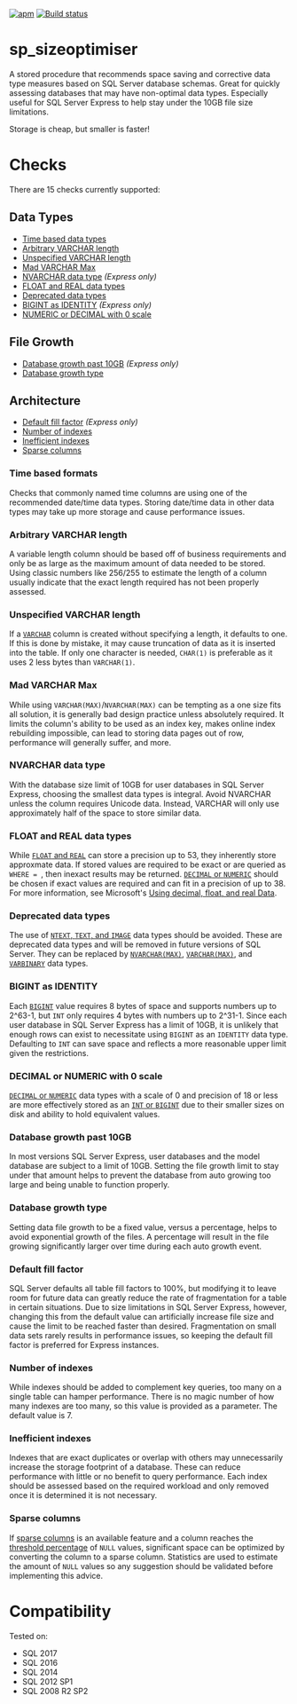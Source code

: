 [![apm](https://img.shields.io/apm/l/vim-mode.svg)](https://github.com/LowlyDBA/ExpressSQL/)
[![Build status](https://ci.appveyor.com/api/projects/status/bak6km5grc3j63s8/branch/master?svg=true)](https://ci.appveyor.com/project/LowlyDBA/expresssql)




# sp_sizeoptimiser

A stored procedure that recommends space saving and corrective data type measures based on SQL Server database schemas. Great for quickly assessing databases that may have non-optimal data types. Especially useful for SQL Server Express to help stay under the 10GB file size limitations.

Storage is cheap, but smaller is faster!

# Checks

There are 15 checks currently supported:

## Data Types
* [Time based data types](#time-based-formats)
* [Arbitrary VARCHAR length](#arbitrary-varchar-length)
* [Unspecified VARCHAR length](#unspecified-varchar-length)
* [Mad VARCHAR Max](#mad-varchar-max)
* [NVARCHAR data type](#nvarchar-in-express) *(Express only)*
* [FLOAT and REAL data types](#float-and-real-data-types)
* [Deprecated data types](#deprecated-data-types)
* [BIGINT as IDENTITY](#bigint-as-identity) *(Express only)*
* [NUMERIC or DECIMAL with 0 scale](#numeric-or-decimal-0-scale)

## File Growth
* [Database growth past 10GB](#database-growth-past-10GB) *(Express only)*
* [Database growth type](#database-growth-type)

## Architecture
* [Default fill factor](#default-fill-factor) *(Express only)*
* [Number of indexes](#number-of-indexes)
* [Inefficient indexes](#inefficient-indexes)
* [Sparse columns](#sparse-columns)

### Time based formats

Checks that commonly named time columns are using one of the recommended date/time data types. Storing date/time data in other data types may take up more storage and cause performance issues.

### Arbitrary VARCHAR length

A variable length column should be based off of business requirements and only be as large as the  maximum amount of data needed to be stored. Using classic numbers like 256/255 to estimate the length of a column usually indicate that the exact length required has not been properly assessed.

### Unspecified VARCHAR length

If a [`VARCHAR`](https://docs.microsoft.com/en-us/sql/t-sql/data-types/char-and-varchar-transact-sql?view=sql-server-2017) column is created without specifying a length, it defaults to one. If this is done by mistake, it may cause truncation of data as it is inserted into the table. If only one character is needed, `CHAR(1)` is preferable as it uses 2 less bytes than `VARCHAR(1)`.

### Mad VARCHAR Max

While using `VARCHAR(MAX)`/`NVARCHAR(MAX)` can be tempting as a one size fits all solution, it is generally bad design practice unless absolutely required. It limits the column's ability to be used as an index key, makes online index rebuilding impossible, can lead to storing data pages out of row, performance will generally suffer, and more.

### NVARCHAR data type

With the database size limit of 10GB for user databases in SQL Server Express, choosing the smallest data types is integral. Avoid NVARCHAR unless the column requires Unicode data. Instead, VARCHAR will only use approximately half of the space to store similar data.

### FLOAT and REAL data types

While [`FLOAT` and `REAL`](https://docs.microsoft.com/en-us/sql/t-sql/data-types/float-and-real-transact-sql?view=sql-server-2017) can store a precision up to 53, they inherently store approxmate data. If stored values are required to be exact or are queried as `WHERE = `, then inexact results may be returned. [`DECIMAL` or `NUMERIC`](https://docs.microsoft.com/en-us/sql/t-sql/data-types/decimal-and-numeric-transact-sql?view=sql-server-2017) should be chosen if exact values are required and can fit in a precision of up to 38. For more information, see Microsoft's [Using decimal, float, and real Data](https://docs.microsoft.com/en-us/previous-versions/sql/sql-server-2008-r2/ms187912(v=sql.105)).

### Deprecated data types

The use of [`NTEXT`, `TEXT`, and `IMAGE`](https://docs.microsoft.com/en-us/sql/t-sql/data-types/ntext-text-and-image-transact-sql?view=sql-server-2017) data types should be avoided. These are deprecated data types and will be removed in future versions of SQL Server. They can be replaced by [`NVARCHAR(MAX)`](https://docs.microsoft.com/en-us/sql/t-sql/data-types/nchar-and-nvarchar-transact-sql?view=sql-server-2017), [`VARCHAR(MAX)`](https://docs.microsoft.com/en-us/sql/t-sql/data-types/char-and-varchar-transact-sql?view=sql-server-2017), and [`VARBINARY`](https://docs.microsoft.com/en-us/sql/t-sql/data-types/binary-and-varbinary-transact-sql?view=sql-server-2017) data types.

### BIGINT as IDENTITY

Each [`BIGINT`](https://docs.microsoft.com/en-us/sql/t-sql/data-types/int-bigint-smallint-and-tinyint-transact-sql?view=sql-server-2017) value requires 8 bytes of space and supports numbers up to 2^63-1, but `INT` only requires 4 bytes with numbers up to 2^31-1. Since each user database in SQL Server Express has a limit of 10GB, it is unlikely that enough rows can exist to necessitate using `BIGINT` as an `IDENTITY` data type. Defaulting to `INT` can save space and reflects a more reasonable upper limit given the restrictions.

### DECIMAL or NUMERIC with 0 scale

[`DECIMAL` or `NUMERIC`](https://docs.microsoft.com/en-us/sql/t-sql/data-types/decimal-and-numeric-transact-sql?view=sql-server-2017) data types with a scale of 0 and precision of 18 or less are more effectively stored as an [`INT` or `BIGINT`](https://docs.microsoft.com/en-us/sql/t-sql/data-types/int-bigint-smallint-and-tinyint-transact-sql?view=sql-server-2017) due to their smaller sizes on disk and ability to hold equivalent values.


### Database growth past 10GB

In most versions SQL Server Express, user databases and the model database are subject to a limit of 10GB. Setting the file growth limit to stay under that amount helps to prevent the database from auto growing too large and being unable to function properly.

### Database growth type

Setting data file growth to be a fixed value, versus a percentage,
helps to avoid exponential growth of the files. A percentage will result in the file growing significantly larger over time during each auto growth event.

### Default fill factor

SQL Server defaults all table fill factors to 100%, but modifying it to leave room for future data can greatly reduce the rate of fragmentation for a table in certain situations. Due to size limitations in SQL Server Express, however, changing this from the default value can artificially increase file size and cause the limit to be reached faster than desired. Fragmentation on small data sets rarely results in performance issues, so keeping the default fill factor is preferred for Express instances.

### Number of indexes

While indexes should be added to complement key queries, too many on a single table can hamper performance. There is no magic number of how many indexes are too many, so this value is provided as a parameter. The default value is 7.

### Inefficient indexes

Indexes that are exact duplicates or overlap with others may unnecessarily increase the storage footprint of a database. These can reduce performance with little or no benefit to query performance. Each index should be assessed based on the required workload and only removed once it is determined it is not necessary. 

### Sparse columns

If [sparse columns](https://docs.microsoft.com/en-us/sql/relational-databases/tables/use-sparse-columns?view=sql-server-2017) is an available feature and a column reaches the [threshold percentage](https://docs.microsoft.com/en-us/sql/relational-databases/tables/use-sparse-columns?view=sql-server-2017#estimated-space-savings-by-data-type) of `NULL` values, significant space can be optimized by converting the column to a sparse column. Statistics are used to estimate the amount of `NULL` values so any suggestion should be validated before implementing this advice.

# Compatibility

Tested on:

* SQL 2017
* SQL 2016
* SQL 2014
* SQL 2012 SP1
* SQL 2008 R2 SP2

